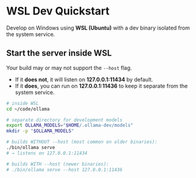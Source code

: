 # WSL Dev Quickstart

Develop on Windows using **WSL (Ubuntu)** with a dev binary isolated from the system service.

## Start the server inside WSL

Your build may or may not support the `--host` flag.
- If it **does not**, it will listen on **127.0.0.1:11434** by default.
- If it **does**, you can run on **127.0.0.1:11436** to keep it separate from the system service.

```bash
# inside WSL
cd ~/code/ollama

# separate directory for development models
export OLLAMA_MODELS="$HOME/.ollama-dev/models"
mkdir -p "$OLLAMA_MODELS"

# builds WITHOUT --host (most common on older binaries):
./bin/ollama serve
# → listens on 127.0.0.1:11434

# builds WITH --host (newer binaries):
# ./bin/ollama serve --host 127.0.0.1:11436
